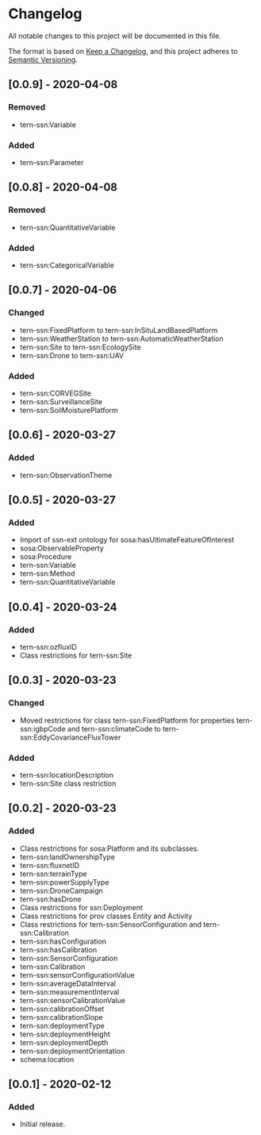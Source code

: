 # Changelog
All notable changes to this project will be documented in this file.

The format is based on [Keep a Changelog](https://keepachangelog.com/en/1.0.0/),
and this project adheres to [Semantic Versioning](https://semver.org/spec/v2.0.0.html).


## [0.0.9] - 2020-04-08
### Removed
- tern-ssn:Variable
### Added
- tern-ssn:Parameter


## [0.0.8] - 2020-04-08
### Removed
- tern-ssn:QuantitativeVariable
### Added
- tern-ssn:CategoricalVariable


## [0.0.7] - 2020-04-06
### Changed
- tern-ssn:FixedPlatform to tern-ssn:InSituLandBasedPlatform
- tern-ssn:WeatherStation to tern-ssn:AutomaticWeatherStation
- tern-ssn:Site to tern-ssn:EcologySite
- tern-ssn:Drone to tern-ssn:UAV
### Added
- tern-ssn:CORVEGSite
- tern-ssn:SurveillanceSite
- tern-ssn:SoilMoisturePlatform


## [0.0.6] - 2020-03-27
### Added
- tern-ssn:ObservationTheme


## [0.0.5] - 2020-03-27
### Added
- Import of ssn-ext ontology for sosa:hasUltimateFeatureOfInterest
- sosa:ObservableProperty
- sosa:Procedure
- tern-ssn:Variable
- tern-ssn:Method
- tern-ssn:QuantitativeVariable


## [0.0.4] - 2020-03-24
### Added
- tern-ssn:ozfluxID
- Class restrictions for tern-ssn:Site


## [0.0.3] - 2020-03-23
### Changed
- Moved restrictions for class tern-ssn:FixedPlatform for properties tern-ssn:igbpCode and tern-ssn:climateCode to tern-ssn:EddyCovarianceFluxTower
### Added
- tern-ssn:locationDescription
- tern-ssn:Site class restriction


## [0.0.2] - 2020-03-23
### Added
- Class restrictions for sosa:Platform and its subclasses. 
- tern-ssn:landOwnershipType
- tern-ssn:fluxnetID
- tern-ssn:terrainType
- tern-ssn:powerSupplyType
- tern-ssn:DroneCampaign
- tern-ssn:hasDrone
- Class restrictions for ssn:Deployment
- Class restrictions for prov classes Entity and Activity
- Class restrictions for tern-ssn:SensorConfiguration and tern-ssn:Calibration
- tern-ssn:hasConfiguration
- tern-ssn:hasCalibration
- tern-ssn:SensorConfiguration
- tern-ssn:Calibration
- tern-ssn:sensorConfigurationValue
- tern-ssn:averageDataInterval
- tern-ssn:measurementInterval
- tern-ssn:sensorCalibrationValue
- tern-ssn:calibrationOffset
- tern-ssn:calibrationSlope
- tern-ssn:deploymentType
- tern-ssn:deploymentHeight
- tern-ssn:deploymentDepth
- tern-ssn:deploymentOrientation
- schema:location



## [0.0.1] - 2020-02-12
### Added
- Initial release.